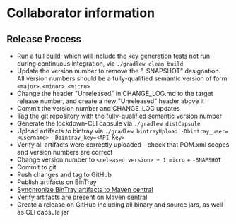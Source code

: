 # Collaborator information

## Release Process

* Run a full build, which will include the key generation tests not run during continuous integration, via `./gradlew clean build`
* Update the version number to remove the "-SNAPSHOT" designation. All version numbers should be a fully-qualified semantic version of form `<major>.<minor>.<micro>`
* Change the header "Unreleased" in CHANGE_LOG.md to the target release number, and create a new "Unreleased" header above it
* Commit the version number and CHANGE_LOG updates
* Tag the git repository with the fully-qualified semantic version number
* Generate the lockdown-CLI capsule via `./gradlew distCapsule`
* Upload artifacts to bintray via `./gradlew bintrayUpload -Dbintray_user=<username> -Dbintray_key=<API Key>`
* Verify all artifacts were correctly uploaded - check that POM.xml scopes and version numbers are correct
* Change version number to `<released version> + 1 micro` + `-SNAPSHOT`
* Commit to git
* Push changes and tag to GitHub
* Publish artifacts on BinTray
* [Synchronize BinTray artifacts to Maven central](https://bintray.com/docs/usermanual/uploads/uploads_syncingwiththirdpartyplatforms.html)
* Verify artifacts are present on Maven central
* Create a release on GitHub including all binary and source jars, as well as CLI capsule jar
